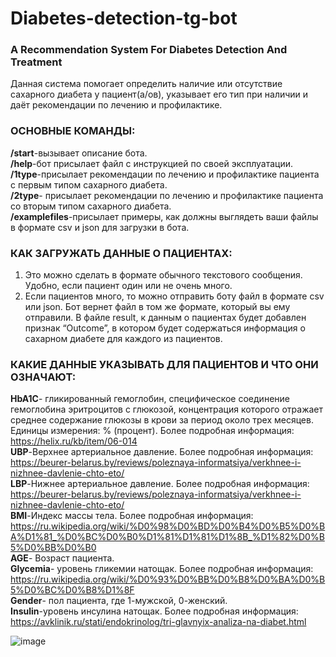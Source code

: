 # Diabetes-detection-tg-bot
### A Recommendation System For Diabetes Detection And Treatment  
Данная система помогает определить наличие или отсутствие сахарного диабета у пациент(а/ов), указывает его тип при наличии и даёт рекомендации по лечению и профилактике.  
  
### ОСНОВНЫЕ КОМАНДЫ:  
**/start**-вызывает описание бота.  
**/help**-бот присылает файл с инструкцией по своей эксплуатации.  
**/1type**-присылает рекомендации по лечению и профилактике пациента с первым типом сахарного диабета.  
**/2type**- присылает рекомендации по лечению и профилактике пациента со вторым типом сахарного диабета.  
**/examplefiles**-присылает примеры, как должны выглядеть ваши файлы в формате csv и json для загрузки в бота.  
  
### КАК ЗАГРУЖАТЬ ДАННЫЕ О ПАЦИЕНТАХ:  
1. Это можно сделать в формате обычного текстового сообщения. Удобно, если пациент один или не очень много.  
2. Если пациентов много, то можно отправить боту файл в формате csv или json. Бот вернет файл в том же формате, который вы ему отправили. В файле result, к данным о пациентах будет добавлен признак “Outcome”, в котором будет содержаться информация о сахарном диабете для каждого из пациентов.  
  
### КАКИЕ ДАННЫЕ УКАЗЫВАТЬ ДЛЯ ПАЦИЕНТОВ И ЧТО ОНИ ОЗНАЧАЮТ:  
**HbA1C**- гликированный гемоглобин, специфическое соединение гемоглобина эритроцитов с глюкозой, концентрация которого отражает среднее содержание глюкозы в крови за период около трех месяцев. Единицы измерения: % (процент). Более подробная информация: https://helix.ru/kb/item/06-014  
**UBP**-Верхнее артериальное давление. Более подробная информация: https://beurer-belarus.by/reviews/poleznaya-informatsiya/verkhnee-i-nizhnee-davlenie-chto-eto/  
**LBP**-Нижнее артериальное давление.  Более подробная информация: https://beurer-belarus.by/reviews/poleznaya-informatsiya/verkhnee-i-nizhnee-davlenie-chto-eto/  
**BMI**-Индекс массы тела. Более подробная информация: https://ru.wikipedia.org/wiki/%D0%98%D0%BD%D0%B4%D0%B5%D0%BA%D1%81_%D0%BC%D0%B0%D1%81%D1%81%D1%8B_%D1%82%D0%B5%D0%BB%D0%B0  
**AGE**- Возраст пациента.  
**Glycemia**- уровень гликемии натощак. Более подробная информация: https://ru.wikipedia.org/wiki/%D0%93%D0%BB%D0%B8%D0%BA%D0%B5%D0%BC%D0%B8%D1%8F   
**Gender**- пол пациента, где 1-мужской, 0-женский.  
**Insulin**-уровень инсулина натощак. Более подробная информация: https://avklinik.ru/stati/endokrinolog/tri-glavnyix-analiza-na-diabet.html  
  
![image](https://user-images.githubusercontent.com/63186837/142740723-a69098ec-cb23-463a-bc02-cd3758fe03fd.png)
